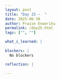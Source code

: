 ```yaml
---
layout: post
title: "Day 25 –  "
date: 2025-06-30
author: Praise Enweriku
permalink: /day25.html
tags: ["", ""]

what_i_learned: |
  
blockers: |
  No blockers

reflection: |
  
---
```

